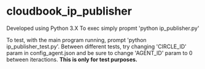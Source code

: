 # cloudbook_ip_publisher

Developed using Python 3.X
To exec simply propmt 'python ip_publisher.py'

To test, with the main program running, prompt 'python ip_publisher_test.py'. Between different tests, try changing 'CIRCLE_ID' param in config_agent.json and be sure to change 'AGENT_ID' param to 0 between iteractions. **This is only for test purposes.**